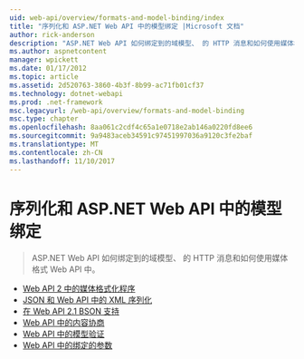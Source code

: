```yaml
---
uid: web-api/overview/formats-and-model-binding/index
title: "序列化和 ASP.NET Web API 中的模型绑定 |Microsoft 文档"
author: rick-anderson
description: "ASP.NET Web API 如何绑定到的域模型、 的 HTTP 消息和如何使用媒体格式 Web API 中。"
ms.author: aspnetcontent
manager: wpickett
ms.date: 01/17/2012
ms.topic: article
ms.assetid: 2d520763-3860-4b3f-8b99-ac71fb01cf37
ms.technology: dotnet-webapi
ms.prod: .net-framework
msc.legacyurl: /web-api/overview/formats-and-model-binding
msc.type: chapter
ms.openlocfilehash: 8aa061c2cdf4c65a1e0718e2ab146a0220fd8ee6
ms.sourcegitcommit: 9a9483aceb34591c97451997036a9120c3fe2baf
ms.translationtype: MT
ms.contentlocale: zh-CN
ms.lasthandoff: 11/10/2017
---
```

<a name="serialization-and-model-binding-in-aspnet-web-api"></a>序列化和 ASP.NET Web API 中的模型绑定
====================
> ASP.NET Web API 如何绑定到的域模型、 的 HTTP 消息和如何使用媒体格式 Web API 中。


- [Web API 2 中的媒体格式化程序](media-formatters.md)
- [JSON 和 Web API 中的 XML 序列化](json-and-xml-serialization.md)
- [在 Web API 2.1 BSON 支持](bson-support-in-web-api-21.md)
- [Web API 中的内容协商](content-negotiation.md)
- [Web API 中的模型验证](model-validation-in-aspnet-web-api.md)
- [Web API 中的绑定的参数](parameter-binding-in-aspnet-web-api.md)

